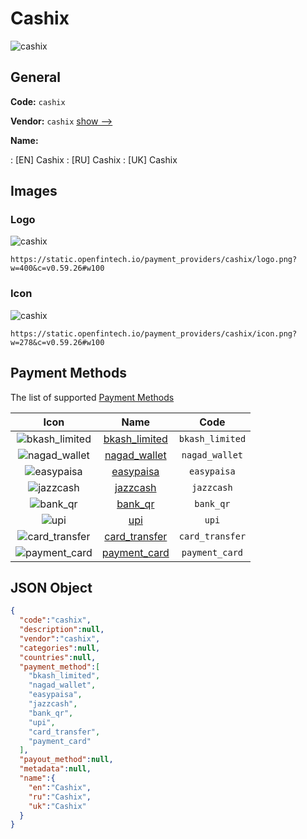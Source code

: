 
# Cashix 
![cashix](https://static.openfintech.io/payment_providers/cashix/logo.png?w=400&c=v0.59.26#w100)  

## General 
 
**Code:** `cashix` 
 
**Vendor:** `cashix` [show -->](/vendors/cashix/) 
 
**Name:** 
 
:	[EN] Cashix 
:	[RU] Cashix 
:	[UK] Cashix 
 

## Images 

### Logo 
 
![cashix](https://static.openfintech.io/payment_providers/cashix/logo.png?w=400&c=v0.59.26#w100)  

```
https://static.openfintech.io/payment_providers/cashix/logo.png?w=400&c=v0.59.26#w100
```  

### Icon 
 
![cashix](https://static.openfintech.io/payment_providers/cashix/icon.png?w=278&c=v0.59.26#w100)  

```
https://static.openfintech.io/payment_providers/cashix/icon.png?w=278&c=v0.59.26#w100
```  

## Payment Methods 
 
The list of supported [Payment Methods](/payment-methods/) 

|Icon|Name|Code| 
|:---:|:---:|:---:| 
|![bkash_limited](https://static.openfintech.io/payment_methods/bkash_limited/icon.png?w=278&c=v0.59.26#w100) |[bkash_limited](/payment-methods/bkash_limited/)|`bkash_limited`| 
|![nagad_wallet](https://static.openfintech.io/payment_methods/nagad_wallet/icon.png?w=278&c=v0.59.26#w100) |[nagad_wallet](/payment-methods/nagad_wallet/)|`nagad_wallet`| 
|![easypaisa](https://static.openfintech.io/payment_methods/easypaisa/icon.svg?w=278&c=v0.59.26#w100) |[easypaisa](/payment-methods/easypaisa/)|`easypaisa`| 
|![jazzcash](https://static.openfintech.io/payment_methods/jazzcash/icon.svg?w=278&c=v0.59.26#w100) |[jazzcash](/payment-methods/jazzcash/)|`jazzcash`| 
|![bank_qr](https://static.openfintech.io/payment_methods/bank_qr/icon.svg?w=278&c=v0.59.26#w100) |[bank_qr](/payment-methods/bank_qr/)|`bank_qr`| 
|![upi](https://static.openfintech.io/payment_methods/upi/icon.svg?w=278&c=v0.59.26#w100) |[upi](/payment-methods/upi/)|`upi`| 
|![card_transfer](https://static.openfintech.io/payment_methods/card_transfer/icon.svg?w=278&c=v0.59.26#w100) |[card_transfer](/payment-methods/card_transfer/)|`card_transfer`| 
|![payment_card](https://static.openfintech.io/payment_methods/payment_card/icon.svg?w=278&c=v0.59.26#w100) |[payment_card](/payment-methods/payment_card/)|`payment_card`| 
 

## JSON Object 

```json
{
  "code":"cashix",
  "description":null,
  "vendor":"cashix",
  "categories":null,
  "countries":null,
  "payment_method":[
    "bkash_limited",
    "nagad_wallet",
    "easypaisa",
    "jazzcash",
    "bank_qr",
    "upi",
    "card_transfer",
    "payment_card"
  ],
  "payout_method":null,
  "metadata":null,
  "name":{
    "en":"Cashix",
    "ru":"Cashix",
    "uk":"Cashix"
  }
}
```  
